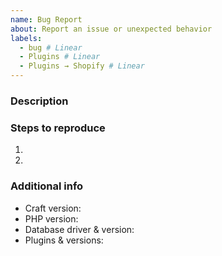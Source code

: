 ```yaml
---
name: Bug Report
about: Report an issue or unexpected behavior
labels:
  - bug # Linear
  - Plugins # Linear
  - Plugins → Shopify # Linear
---
```


### Description



### Steps to reproduce

1.
2.

### Additional info

- Craft version:
- PHP version:
- Database driver & version:
- Plugins & versions:
